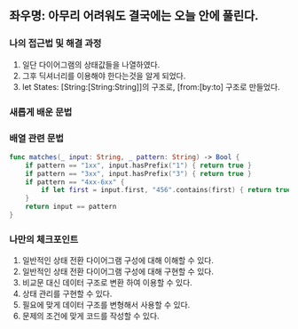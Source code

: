 ## 좌우명: 아무리 어려워도 결국에는 오늘 안에 풀린다.

### 나의 접근법 및 해결 과정

1. 일단 다이어그램의 상태값들을 나열하였다.
2. 그후 딕셔너리를 이용해야 한다는것을 알게 되었다.
3. let States: \[String:\[String:String]]의 구조로, \[from:\[by:to] 구조로 만들었다.
### 새롭게 배운 문법

### 배열 관련 문법

```swift
func matches(_ input: String, _ pattern: String) -> Bool {
	if pattern == "1xx", input.hasPrefix("1") { return true }
	if pattern == "3xx", input.hasPrefix("3") { return true }
	if pattern == "4xx-6xx" {
		if let first = input.first, "456".contains(first) { return true }
	}
	return input == pattern
}
```


### 나만의 체크포인트

1. 일반적인 상태 전환 다이어그램 구성에 대해 이해할 수 있다.
2. 일반적인 상태 전환 다이어그램 구성에 대해 구현할 수 있다.
3. 비교문 대신 데이터 구조로 변환 하여 이용할 수 있다.
4. 상태 관리를 구현할 수 있다.
5. 필요에 맞게 데이터 구조를 변형해서 사용할 수 있다.
6. 문제의 조건에 맞게 코드를 작성할 수 있다.
